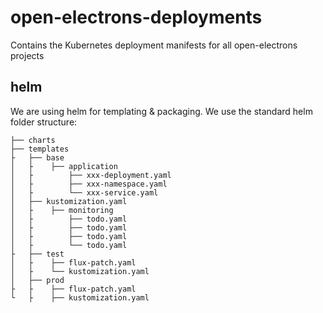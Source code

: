 # open-electrons-deployments

Contains the Kubernetes deployment manifests for all open-electrons projects

## helm
We are using helm for templating & packaging. We use the standard helm folder structure:

```
├── charts
├── templates
├   ├── base
│   ├    ├── application
│   ├        ├── xxx-deployment.yaml
│   ├        ├── xxx-namespace.yaml
│   ├        └── xxx-service.yaml
│   ├── kustomization.yaml
│   ├    ├── monitoring
│   ├        ├── todo.yaml
│   ├        ├── todo.yaml
│   ├        ├── todo.yaml
│   ├        └── todo.yaml
├   ├── test
│   ├    ├── flux-patch.yaml
│   ├    └── kustomization.yaml
│   ├── prod
├   ├    ├── flux-patch.yaml
└   ├    ├── kustomization.yaml
```
